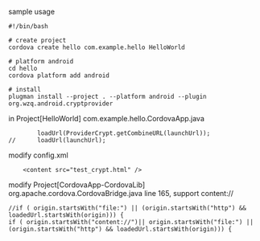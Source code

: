 sample usage

```
#!/bin/bash

# create project
cordova create hello com.example.hello HelloWorld

# platform android
cd hello
cordova platform add android

# install
plugman install --project . --platform android --plugin org.wzq.android.cryptprovider
```

in Project[HelloWorld] com.example.hello.CordovaApp.java
```
		loadUrl(ProviderCrypt.getCombineURL(launchUrl));
//		loadUrl(launchUrl);
```

modify config.xml
```
    <content src="test_crypt.html" />
```
modify Project[CordovaApp-CordovaLib] org.apache.cordova.CordovaBridge.java
line 165, support content://
```
//if ( origin.startsWith("file:") || (origin.startsWith("http") && loadedUrl.startsWith(origin))) {
if ( origin.startsWith("content://")|| origin.startsWith("file:") || (origin.startsWith("http") && loadedUrl.startsWith(origin))) {
```
